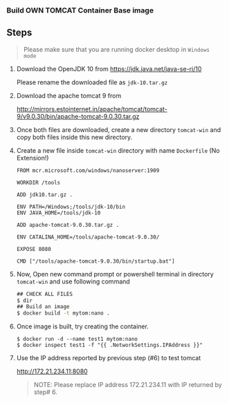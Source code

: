 ### Build OWN TOMCAT Container Base image
## Steps

> Please make sure that you are running docker desktop in `Windows mode`

1. Download the OpenJDK 10 from https://jdk.java.net/java-se-ri/10

    Please rename the downloaded file as `jdk-10.tar.gz` 

2. Download the apache tomcat 9 from 

    http://mirrors.estointernet.in/apache/tomcat/tomcat-9/v9.0.30/bin/apache-tomcat-9.0.30.tar.gz 

3.  Once both files are downloaded, create a new directory `tomcat-win` and copy both files
    inside this new directory.


4.  Create a new file inside `tomcat-win` directory with name `Dockerfile` (No Extension!)

    ```
    FROM mcr.microsoft.com/windows/nanoserver:1909

    WORKDIR /tools

    ADD jdk10.tar.gz .

    ENV PATH=/Windows;/tools/jdk-10/bin
    ENV JAVA_HOME=/tools/jdk-10

    ADD apache-tomcat-9.0.30.tar.gz .

    ENV CATALINA_HOME=/tools/apache-tomcat-9.0.30/

    EXPOSE 8080

    CMD ["/tools/apache-tomcat-9.0.30/bin/startup.bat"]
    ```

5.  Now, Open new command prompt or powershell terminal in directory `tomcat-win` and use following command

    ```cmd
    ## CHECK ALL FILES
    $ dir 
    ## Build an image
    $ docker build -t mytom:nano .
    ```

6.  Once image is built, try creating the container.

    ```
    $ docker run -d --name test1 mytom:nano
    $ docker inspect test1 -f "{{ .NetworkSettings.IPAddress }}"
    ```

7.  Use the IP address reported by previous step (#6) to test tomcat

    http://172.21.234.11:8080

    > NOTE: Please replace IP address 172.21.234.11 with IP returned by step# 6.